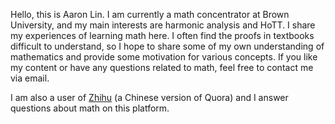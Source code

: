 Hello, this is Aaron Lin. I am currently a math concentrator at Brown University, and my main interests are harmonic analysis and HoTT. I share my experiences of learning math here. I often find the proofs in textbooks difficult to understand, so I hope to share some of my own understanding of mathematics and provide some motivation for various concepts. If you like my content or have any questions related to math, feel free to contact me via email. 

I am also a user of <a href="/https://www.zhihu.com/people/aaron-lin-33/">Zhihu</a> (a Chinese version of Quora) and I answer questions about math on this platform.
